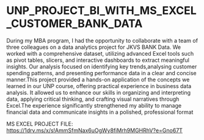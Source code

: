 # UNP_PROJECT_BI_WITH_MS_EXCEL_CUSTOMER_BANK_DATA

During my MBA program, I had the opportunity to collaborate with a team of three colleagues on a data analytics project for JKVS BANK Data. We worked with a comprehensive dataset, utilizing advanced Excel tools such as pivot tables, slicers, and interactive dashboards to extract meaningful insights. Our analysis focused on identifying key trends,analysing customer spending patterns, and presenting performance data in a clear and concise manner.This project provided a hands-on application of the concepts we learned in our UNP course, offering practical experience in business data analysis. It allowed us to enhance our skills in organizing and interpreting data, applying critical thinking, and crafting visual narratives through Excel.The experience significantly strengthened my ability to manage financial data and communicate insights in a polished, professional format

MS EXCEL PROJECT FILE: https://1drv.ms/x/s!AmmSfmNax6uOgWy8fiMrh9MGHRhV?e=Gno67T
